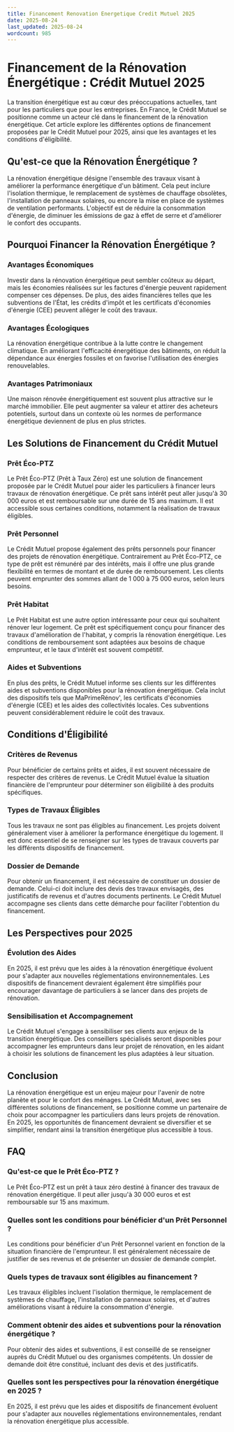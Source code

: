 ```yaml
---
title: Financement Renovation Energetique Credit Mutuel 2025
date: 2025-08-24
last_updated: 2025-08-24
wordcount: 985
---
```


# Financement de la Rénovation Énergétique : Crédit Mutuel 2025

La transition énergétique est au cœur des préoccupations actuelles, tant pour les particuliers que pour les entreprises. En France, le Crédit Mutuel se positionne comme un acteur clé dans le financement de la rénovation énergétique. Cet article explore les différentes options de financement proposées par le Crédit Mutuel pour 2025, ainsi que les avantages et les conditions d'éligibilité.

## Qu'est-ce que la Rénovation Énergétique ?

La rénovation énergétique désigne l'ensemble des travaux visant à améliorer la performance énergétique d'un bâtiment. Cela peut inclure l'isolation thermique, le remplacement de systèmes de chauffage obsolètes, l'installation de panneaux solaires, ou encore la mise en place de systèmes de ventilation performants. L'objectif est de réduire la consommation d'énergie, de diminuer les émissions de gaz à effet de serre et d'améliorer le confort des occupants.

## Pourquoi Financer la Rénovation Énergétique ?

### Avantages Économiques

Investir dans la rénovation énergétique peut sembler coûteux au départ, mais les économies réalisées sur les factures d'énergie peuvent rapidement compenser ces dépenses. De plus, des aides financières telles que les subventions de l'État, les crédits d'impôt et les certificats d'économies d'énergie (CEE) peuvent alléger le coût des travaux.

### Avantages Écologiques

La rénovation énergétique contribue à la lutte contre le changement climatique. En améliorant l'efficacité énergétique des bâtiments, on réduit la dépendance aux énergies fossiles et on favorise l'utilisation des énergies renouvelables.

### Avantages Patrimoniaux

Une maison rénovée énergétiquement est souvent plus attractive sur le marché immobilier. Elle peut augmenter sa valeur et attirer des acheteurs potentiels, surtout dans un contexte où les normes de performance énergétique deviennent de plus en plus strictes.

## Les Solutions de Financement du Crédit Mutuel

### Prêt Éco-PTZ

Le Prêt Éco-PTZ (Prêt à Taux Zéro) est une solution de financement proposée par le Crédit Mutuel pour aider les particuliers à financer leurs travaux de rénovation énergétique. Ce prêt sans intérêt peut aller jusqu'à 30 000 euros et est remboursable sur une durée de 15 ans maximum. Il est accessible sous certaines conditions, notamment la réalisation de travaux éligibles.

### Prêt Personnel

Le Crédit Mutuel propose également des prêts personnels pour financer des projets de rénovation énergétique. Contrairement au Prêt Éco-PTZ, ce type de prêt est rémunéré par des intérêts, mais il offre une plus grande flexibilité en termes de montant et de durée de remboursement. Les clients peuvent emprunter des sommes allant de 1 000 à 75 000 euros, selon leurs besoins.

### Prêt Habitat

Le Prêt Habitat est une autre option intéressante pour ceux qui souhaitent rénover leur logement. Ce prêt est spécifiquement conçu pour financer des travaux d'amélioration de l'habitat, y compris la rénovation énergétique. Les conditions de remboursement sont adaptées aux besoins de chaque emprunteur, et le taux d'intérêt est souvent compétitif.

### Aides et Subventions

En plus des prêts, le Crédit Mutuel informe ses clients sur les différentes aides et subventions disponibles pour la rénovation énergétique. Cela inclut des dispositifs tels que MaPrimeRénov', les certificats d'économies d'énergie (CEE) et les aides des collectivités locales. Ces subventions peuvent considérablement réduire le coût des travaux.

## Conditions d'Éligibilité

### Critères de Revenus

Pour bénéficier de certains prêts et aides, il est souvent nécessaire de respecter des critères de revenus. Le Crédit Mutuel évalue la situation financière de l'emprunteur pour déterminer son éligibilité à des produits spécifiques.

### Types de Travaux Éligibles

Tous les travaux ne sont pas éligibles au financement. Les projets doivent généralement viser à améliorer la performance énergétique du logement. Il est donc essentiel de se renseigner sur les types de travaux couverts par les différents dispositifs de financement.

### Dossier de Demande

Pour obtenir un financement, il est nécessaire de constituer un dossier de demande. Celui-ci doit inclure des devis des travaux envisagés, des justificatifs de revenus et d'autres documents pertinents. Le Crédit Mutuel accompagne ses clients dans cette démarche pour faciliter l'obtention du financement.

## Les Perspectives pour 2025

### Évolution des Aides

En 2025, il est prévu que les aides à la rénovation énergétique évoluent pour s'adapter aux nouvelles réglementations environnementales. Les dispositifs de financement devraient également être simplifiés pour encourager davantage de particuliers à se lancer dans des projets de rénovation.

### Sensibilisation et Accompagnement

Le Crédit Mutuel s'engage à sensibiliser ses clients aux enjeux de la transition énergétique. Des conseillers spécialisés seront disponibles pour accompagner les emprunteurs dans leur projet de rénovation, en les aidant à choisir les solutions de financement les plus adaptées à leur situation.

## Conclusion

La rénovation énergétique est un enjeu majeur pour l'avenir de notre planète et pour le confort des ménages. Le Crédit Mutuel, avec ses différentes solutions de financement, se positionne comme un partenaire de choix pour accompagner les particuliers dans leurs projets de rénovation. En 2025, les opportunités de financement devraient se diversifier et se simplifier, rendant ainsi la transition énergétique plus accessible à tous.

## FAQ

### Qu'est-ce que le Prêt Éco-PTZ ?

Le Prêt Éco-PTZ est un prêt à taux zéro destiné à financer des travaux de rénovation énergétique. Il peut aller jusqu'à 30 000 euros et est remboursable sur 15 ans maximum.

### Quelles sont les conditions pour bénéficier d'un Prêt Personnel ?

Les conditions pour bénéficier d'un Prêt Personnel varient en fonction de la situation financière de l'emprunteur. Il est généralement nécessaire de justifier de ses revenus et de présenter un dossier de demande complet.

### Quels types de travaux sont éligibles au financement ?

Les travaux éligibles incluent l'isolation thermique, le remplacement de systèmes de chauffage, l'installation de panneaux solaires, et d'autres améliorations visant à réduire la consommation d'énergie.

### Comment obtenir des aides et subventions pour la rénovation énergétique ?

Pour obtenir des aides et subventions, il est conseillé de se renseigner auprès du Crédit Mutuel ou des organismes compétents. Un dossier de demande doit être constitué, incluant des devis et des justificatifs.

### Quelles sont les perspectives pour la rénovation énergétique en 2025 ?

En 2025, il est prévu que les aides et dispositifs de financement évoluent pour s'adapter aux nouvelles réglementations environnementales, rendant la rénovation énergétique plus accessible.